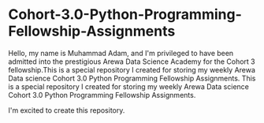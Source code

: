 # Cohort-3.0-Python-Programming-Fellowship-Assignments
Hello, my name is Muhammad Adam, and I'm privileged to have been admitted into the prestigious Arewa Data Science Academy for the Cohort 3 fellowship.This is a special repository I created for storing my weekly Arewa Data science Cohort 3.0 Python Programming Fellowship Assignments.
This is a special repository I created for storing my weekly Arewa Data science Cohort 3.0 Python Programming Fellowship Assignments.

I'm excited to create this repository.
